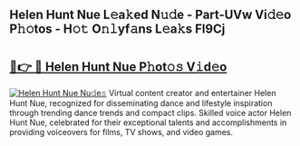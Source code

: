 ## Helen Hunt Nue L𝚎a𝚔ed N𝚞𝚍e - Part-UVw Vi𝚍𝚎o P𝚑𝚘tos - H𝚘𝚝 O𝚗𝚕yf𝚊ns L𝚎a𝚔s Fl9Cj

# <h2><a href="http://kf3z1tz.oniu.top/?m=Helen+Hunt+Nue">🔗👉 🔴 Helen Hunt Nue P𝚑ot𝚘𝚜 V𝚒d𝚎o</a></h2>

[![Helen Hunt Nue Nu𝚍e𝚜](https://i.imgur.com/0qMVB7G.gif)](http://kf3z1tz.oniu.top/?m=Helen+Hunt+Nue)
Virtual content creator and entertainer Helen Hunt Nue, recognized for disseminating dance and lifestyle inspiration through trending dance trends and compact clips. Skilled voice actor Helen Hunt Nue, celebrated for their exceptional talents and accomplishments in providing voiceovers for films, TV shows, and video games.  
